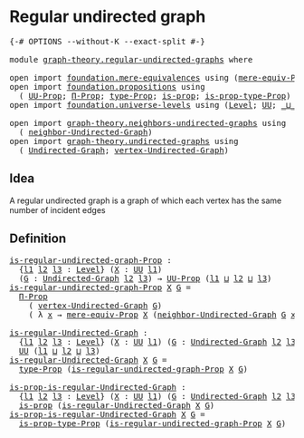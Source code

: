 # Regular undirected graph

<pre class="Agda"><a id="37" class="Symbol">{-#</a> <a id="41" class="Keyword">OPTIONS</a> <a id="49" class="Pragma">--without-K</a> <a id="61" class="Pragma">--exact-split</a> <a id="75" class="Symbol">#-}</a>

<a id="80" class="Keyword">module</a> <a id="87" href="graph-theory.regular-undirected-graphs.html" class="Module">graph-theory.regular-undirected-graphs</a> <a id="126" class="Keyword">where</a>

<a id="133" class="Keyword">open</a> <a id="138" class="Keyword">import</a> <a id="145" href="foundation.mere-equivalences.html" class="Module">foundation.mere-equivalences</a> <a id="174" class="Keyword">using</a> <a id="180" class="Symbol">(</a><a id="181" href="foundation.mere-equivalences.html#1301" class="Function">mere-equiv-Prop</a><a id="196" class="Symbol">)</a>
<a id="198" class="Keyword">open</a> <a id="203" class="Keyword">import</a> <a id="210" href="foundation.propositions.html" class="Module">foundation.propositions</a> <a id="234" class="Keyword">using</a>
  <a id="242" class="Symbol">(</a> <a id="244" href="foundation-core.propositions.html#1393" class="Function">UU-Prop</a><a id="251" class="Symbol">;</a> <a id="253" href="foundation-core.propositions.html#6694" class="Function">Π-Prop</a><a id="259" class="Symbol">;</a> <a id="261" href="foundation-core.propositions.html#1495" class="Function">type-Prop</a><a id="270" class="Symbol">;</a> <a id="272" href="foundation-core.propositions.html#1309" class="Function">is-prop</a><a id="279" class="Symbol">;</a> <a id="281" href="foundation-core.propositions.html#1562" class="Function">is-prop-type-Prop</a><a id="298" class="Symbol">)</a>
<a id="300" class="Keyword">open</a> <a id="305" class="Keyword">import</a> <a id="312" href="foundation.universe-levels.html" class="Module">foundation.universe-levels</a> <a id="339" class="Keyword">using</a> <a id="345" class="Symbol">(</a><a id="346" href="Agda.Primitive.html#597" class="Postulate">Level</a><a id="351" class="Symbol">;</a> <a id="353" href="foundation-core.universe-levels.html#235" class="Primitive">UU</a><a id="355" class="Symbol">;</a> <a id="357" href="Agda.Primitive.html#810" class="Primitive Operator">_⊔_</a><a id="360" class="Symbol">)</a>

<a id="363" class="Keyword">open</a> <a id="368" class="Keyword">import</a> <a id="375" href="graph-theory.neighbors-undirected-graphs.html" class="Module">graph-theory.neighbors-undirected-graphs</a> <a id="416" class="Keyword">using</a>
  <a id="424" class="Symbol">(</a> <a id="426" href="graph-theory.neighbors-undirected-graphs.html#873" class="Function">neighbor-Undirected-Graph</a><a id="451" class="Symbol">)</a>
<a id="453" class="Keyword">open</a> <a id="458" class="Keyword">import</a> <a id="465" href="graph-theory.undirected-graphs.html" class="Module">graph-theory.undirected-graphs</a> <a id="496" class="Keyword">using</a>
  <a id="504" class="Symbol">(</a> <a id="506" href="graph-theory.undirected-graphs.html#1060" class="Function">Undirected-Graph</a><a id="522" class="Symbol">;</a> <a id="524" href="graph-theory.undirected-graphs.html#1256" class="Function">vertex-Undirected-Graph</a><a id="547" class="Symbol">)</a>
</pre>
## Idea

A regular undirected graph is a graph of which each vertex has the same number of incident edges

## Definition

<pre class="Agda"><a id="is-regular-undirected-graph-Prop"></a><a id="684" href="graph-theory.regular-undirected-graphs.html#684" class="Function">is-regular-undirected-graph-Prop</a> <a id="717" class="Symbol">:</a>
  <a id="721" class="Symbol">{</a><a id="722" href="graph-theory.regular-undirected-graphs.html#722" class="Bound">l1</a> <a id="725" href="graph-theory.regular-undirected-graphs.html#725" class="Bound">l2</a> <a id="728" href="graph-theory.regular-undirected-graphs.html#728" class="Bound">l3</a> <a id="731" class="Symbol">:</a> <a id="733" href="Agda.Primitive.html#597" class="Postulate">Level</a><a id="738" class="Symbol">}</a> <a id="740" class="Symbol">(</a><a id="741" href="graph-theory.regular-undirected-graphs.html#741" class="Bound">X</a> <a id="743" class="Symbol">:</a> <a id="745" href="foundation-core.universe-levels.html#235" class="Primitive">UU</a> <a id="748" href="graph-theory.regular-undirected-graphs.html#722" class="Bound">l1</a><a id="750" class="Symbol">)</a>
  <a id="754" class="Symbol">(</a><a id="755" href="graph-theory.regular-undirected-graphs.html#755" class="Bound">G</a> <a id="757" class="Symbol">:</a> <a id="759" href="graph-theory.undirected-graphs.html#1060" class="Function">Undirected-Graph</a> <a id="776" href="graph-theory.regular-undirected-graphs.html#725" class="Bound">l2</a> <a id="779" href="graph-theory.regular-undirected-graphs.html#728" class="Bound">l3</a><a id="781" class="Symbol">)</a> <a id="783" class="Symbol">→</a> <a id="785" href="foundation-core.propositions.html#1393" class="Function">UU-Prop</a> <a id="793" class="Symbol">(</a><a id="794" href="graph-theory.regular-undirected-graphs.html#722" class="Bound">l1</a> <a id="797" href="Agda.Primitive.html#810" class="Primitive Operator">⊔</a> <a id="799" href="graph-theory.regular-undirected-graphs.html#725" class="Bound">l2</a> <a id="802" href="Agda.Primitive.html#810" class="Primitive Operator">⊔</a> <a id="804" href="graph-theory.regular-undirected-graphs.html#728" class="Bound">l3</a><a id="806" class="Symbol">)</a>
<a id="808" href="graph-theory.regular-undirected-graphs.html#684" class="Function">is-regular-undirected-graph-Prop</a> <a id="841" href="graph-theory.regular-undirected-graphs.html#841" class="Bound">X</a> <a id="843" href="graph-theory.regular-undirected-graphs.html#843" class="Bound">G</a> <a id="845" class="Symbol">=</a>
  <a id="849" href="foundation-core.propositions.html#6694" class="Function">Π-Prop</a>
    <a id="860" class="Symbol">(</a> <a id="862" href="graph-theory.undirected-graphs.html#1256" class="Function">vertex-Undirected-Graph</a> <a id="886" href="graph-theory.regular-undirected-graphs.html#843" class="Bound">G</a><a id="887" class="Symbol">)</a>
    <a id="893" class="Symbol">(</a> <a id="895" class="Symbol">λ</a> <a id="897" href="graph-theory.regular-undirected-graphs.html#897" class="Bound">x</a> <a id="899" class="Symbol">→</a> <a id="901" href="foundation.mere-equivalences.html#1301" class="Function">mere-equiv-Prop</a> <a id="917" href="graph-theory.regular-undirected-graphs.html#841" class="Bound">X</a> <a id="919" class="Symbol">(</a><a id="920" href="graph-theory.neighbors-undirected-graphs.html#873" class="Function">neighbor-Undirected-Graph</a> <a id="946" href="graph-theory.regular-undirected-graphs.html#843" class="Bound">G</a> <a id="948" href="graph-theory.regular-undirected-graphs.html#897" class="Bound">x</a><a id="949" class="Symbol">))</a>

<a id="is-regular-Undirected-Graph"></a><a id="953" href="graph-theory.regular-undirected-graphs.html#953" class="Function">is-regular-Undirected-Graph</a> <a id="981" class="Symbol">:</a>
  <a id="985" class="Symbol">{</a><a id="986" href="graph-theory.regular-undirected-graphs.html#986" class="Bound">l1</a> <a id="989" href="graph-theory.regular-undirected-graphs.html#989" class="Bound">l2</a> <a id="992" href="graph-theory.regular-undirected-graphs.html#992" class="Bound">l3</a> <a id="995" class="Symbol">:</a> <a id="997" href="Agda.Primitive.html#597" class="Postulate">Level</a><a id="1002" class="Symbol">}</a> <a id="1004" class="Symbol">(</a><a id="1005" href="graph-theory.regular-undirected-graphs.html#1005" class="Bound">X</a> <a id="1007" class="Symbol">:</a> <a id="1009" href="foundation-core.universe-levels.html#235" class="Primitive">UU</a> <a id="1012" href="graph-theory.regular-undirected-graphs.html#986" class="Bound">l1</a><a id="1014" class="Symbol">)</a> <a id="1016" class="Symbol">(</a><a id="1017" href="graph-theory.regular-undirected-graphs.html#1017" class="Bound">G</a> <a id="1019" class="Symbol">:</a> <a id="1021" href="graph-theory.undirected-graphs.html#1060" class="Function">Undirected-Graph</a> <a id="1038" href="graph-theory.regular-undirected-graphs.html#989" class="Bound">l2</a> <a id="1041" href="graph-theory.regular-undirected-graphs.html#992" class="Bound">l3</a><a id="1043" class="Symbol">)</a> <a id="1045" class="Symbol">→</a>
  <a id="1049" href="foundation-core.universe-levels.html#235" class="Primitive">UU</a> <a id="1052" class="Symbol">(</a><a id="1053" href="graph-theory.regular-undirected-graphs.html#986" class="Bound">l1</a> <a id="1056" href="Agda.Primitive.html#810" class="Primitive Operator">⊔</a> <a id="1058" href="graph-theory.regular-undirected-graphs.html#989" class="Bound">l2</a> <a id="1061" href="Agda.Primitive.html#810" class="Primitive Operator">⊔</a> <a id="1063" href="graph-theory.regular-undirected-graphs.html#992" class="Bound">l3</a><a id="1065" class="Symbol">)</a>
<a id="1067" href="graph-theory.regular-undirected-graphs.html#953" class="Function">is-regular-Undirected-Graph</a> <a id="1095" href="graph-theory.regular-undirected-graphs.html#1095" class="Bound">X</a> <a id="1097" href="graph-theory.regular-undirected-graphs.html#1097" class="Bound">G</a> <a id="1099" class="Symbol">=</a>
  <a id="1103" href="foundation-core.propositions.html#1495" class="Function">type-Prop</a> <a id="1113" class="Symbol">(</a><a id="1114" href="graph-theory.regular-undirected-graphs.html#684" class="Function">is-regular-undirected-graph-Prop</a> <a id="1147" href="graph-theory.regular-undirected-graphs.html#1095" class="Bound">X</a> <a id="1149" href="graph-theory.regular-undirected-graphs.html#1097" class="Bound">G</a><a id="1150" class="Symbol">)</a>

<a id="is-prop-is-regular-Undirected-Graph"></a><a id="1153" href="graph-theory.regular-undirected-graphs.html#1153" class="Function">is-prop-is-regular-Undirected-Graph</a> <a id="1189" class="Symbol">:</a>
  <a id="1193" class="Symbol">{</a><a id="1194" href="graph-theory.regular-undirected-graphs.html#1194" class="Bound">l1</a> <a id="1197" href="graph-theory.regular-undirected-graphs.html#1197" class="Bound">l2</a> <a id="1200" href="graph-theory.regular-undirected-graphs.html#1200" class="Bound">l3</a> <a id="1203" class="Symbol">:</a> <a id="1205" href="Agda.Primitive.html#597" class="Postulate">Level</a><a id="1210" class="Symbol">}</a> <a id="1212" class="Symbol">(</a><a id="1213" href="graph-theory.regular-undirected-graphs.html#1213" class="Bound">X</a> <a id="1215" class="Symbol">:</a> <a id="1217" href="foundation-core.universe-levels.html#235" class="Primitive">UU</a> <a id="1220" href="graph-theory.regular-undirected-graphs.html#1194" class="Bound">l1</a><a id="1222" class="Symbol">)</a> <a id="1224" class="Symbol">(</a><a id="1225" href="graph-theory.regular-undirected-graphs.html#1225" class="Bound">G</a> <a id="1227" class="Symbol">:</a> <a id="1229" href="graph-theory.undirected-graphs.html#1060" class="Function">Undirected-Graph</a> <a id="1246" href="graph-theory.regular-undirected-graphs.html#1197" class="Bound">l2</a> <a id="1249" href="graph-theory.regular-undirected-graphs.html#1200" class="Bound">l3</a><a id="1251" class="Symbol">)</a> <a id="1253" class="Symbol">→</a>
  <a id="1257" href="foundation-core.propositions.html#1309" class="Function">is-prop</a> <a id="1265" class="Symbol">(</a><a id="1266" href="graph-theory.regular-undirected-graphs.html#953" class="Function">is-regular-Undirected-Graph</a> <a id="1294" href="graph-theory.regular-undirected-graphs.html#1213" class="Bound">X</a> <a id="1296" href="graph-theory.regular-undirected-graphs.html#1225" class="Bound">G</a><a id="1297" class="Symbol">)</a>
<a id="1299" href="graph-theory.regular-undirected-graphs.html#1153" class="Function">is-prop-is-regular-Undirected-Graph</a> <a id="1335" href="graph-theory.regular-undirected-graphs.html#1335" class="Bound">X</a> <a id="1337" href="graph-theory.regular-undirected-graphs.html#1337" class="Bound">G</a> <a id="1339" class="Symbol">=</a>
  <a id="1343" href="foundation-core.propositions.html#1562" class="Function">is-prop-type-Prop</a> <a id="1361" class="Symbol">(</a><a id="1362" href="graph-theory.regular-undirected-graphs.html#684" class="Function">is-regular-undirected-graph-Prop</a> <a id="1395" href="graph-theory.regular-undirected-graphs.html#1335" class="Bound">X</a> <a id="1397" href="graph-theory.regular-undirected-graphs.html#1337" class="Bound">G</a><a id="1398" class="Symbol">)</a>
</pre>